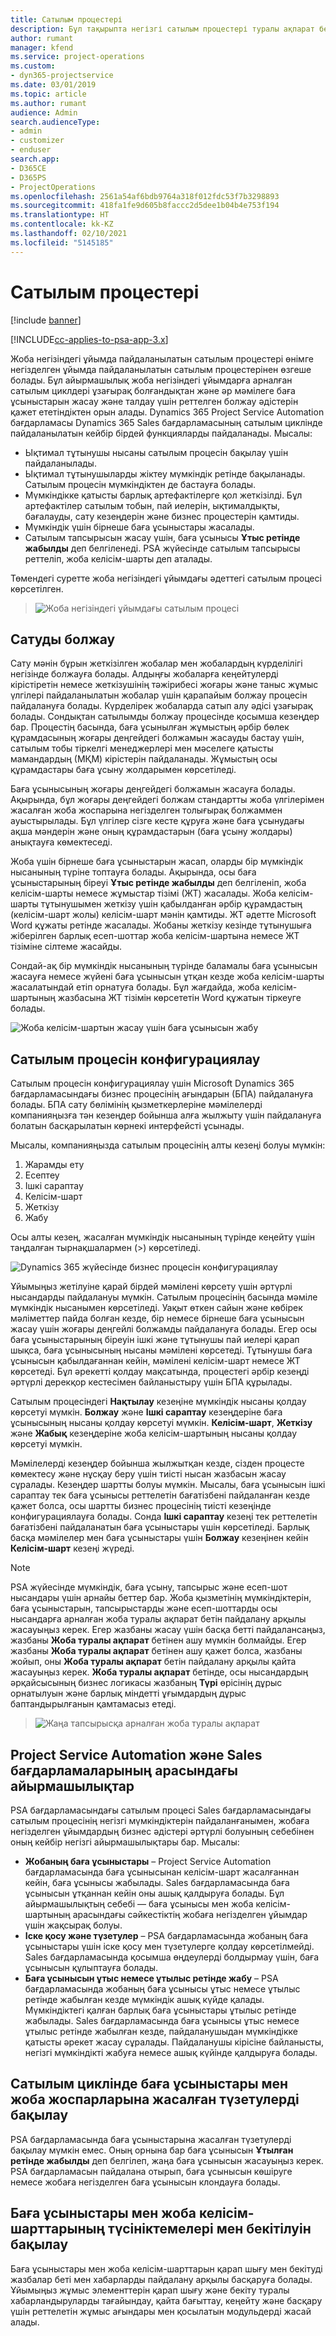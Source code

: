 ```yaml
---
title: Сатылым процестері
description: Бұл тақырыпта негізгі сатылым процестері туралы ақпарат берілген.
author: rumant
manager: kfend
ms.service: project-operations
ms.custom:
- dyn365-projectservice
ms.date: 03/01/2019
ms.topic: article
ms.author: rumant
audience: Admin
search.audienceType:
- admin
- customizer
- enduser
search.app:
- D365CE
- D365PS
- ProjectOperations
ms.openlocfilehash: 2561a54af6bdb9764a318f012fdc53f7b3298893
ms.sourcegitcommit: 418fa1fe9d605b8faccc2d5dee1b04b4e753f194
ms.translationtype: HT
ms.contentlocale: kk-KZ
ms.lasthandoff: 02/10/2021
ms.locfileid: "5145185"
---
```

# <a name="sales-processes"></a>Сатылым процестері

[!include [banner](../includes/psa-now-project-operations.md)]

[!INCLUDE[cc-applies-to-psa-app-3.x](../includes/cc-applies-to-psa-app-3x.md)]

Жоба негізіндегі ұйымда пайдаланылатын сатылым процестері өнімге негізделген ұйымда пайдаланылатын сатылым процестерінен өзгеше болады. Бұл айырмашылық жоба негізіндегі ұйымдарға арналған сатылым циклдері ұзағырақ болғандықтан және әр мәмілеге баға ұсыныстарын жасау және талдау үшін реттелген болжау әдістерін қажет ететіндіктен орын алады. Dynamics 365 Project Service Automation бағдарламасы Dynamics 365 Sales бағдарламасының сатылым циклінде пайдаланылатын кейбір бірдей функцияларды пайдаланады. Мысалы:

- Ықтимал тұтынушы нысаны сатылым процесін бақылау үшін пайдаланылады.
- Ықтимал тұтынушыларды жіктеу мүмкіндік ретінде бақыланады. Сатылым процесін мүмкіндіктен де бастауға болады.
- Мүмкіндікке қатысты барлық артефактілерге қол жеткізілді. Бұл артефактілер сатылым тобын, пай иелерін, ықтималдықты, бағалауды, сату кезеңдерін және бизнес процестерін қамтиды.
- Мүмкіндік үшін бірнеше баға ұсыныстары жасалады.
- Сатылым тапсырысын жасау үшін, баға ұсынысы **Ұтыс ретінде жабылды** деп белгіленеді. PSA жүйесінде сатылым тапсырысы реттеліп, жоба келісім-шарты деп аталады.

Төмендегі суретте жоба негізіндегі ұйымдағы әдеттегі сатылым процесі көрсетілген.

> ![Жоба негізіндегі ұйымдағы сатылым процесі](media/basic-guide-1.png)

## <a name="estimating-a-sale"></a>Сатуды болжау
Сату мәнін бұрын жеткізілген жобалар мен жобалардың күрделілігі негізінде болжауға болады. Алдыңғы жобаларға кеңейтулерді кірістіретін немесе жеткізушінің тәжірибесі жоғары және таныс жұмыс үлгілері пайдаланылатын жобалар үшін қарапайым болжау процесін пайдалануға болады. Күрделірек жобаларда сатып алу әдісі ұзағырақ болады. Сондықтан сатылымды болжау процесінде қосымша кезеңдер бар. Процестің басында, баға ұсынылған жұмыстың әрбір бөлек құрамдасының жоғары деңгейдегі болжамын жасауды бастау үшін, сатылым тобы тіркелгі менеджерлері мен мәселеге қатысты мамандардың (МҚМ) кірістерін пайдаланады. Жұмыстың осы құрамдастары баға ұсыну жолдарымен көрсетіледі. 

Баға ұсынысының жоғары деңгейдегі болжамын жасауға болады. Ақырында, бұл жоғары деңгейдегі болжам стандартты жоба үлгілерімен жасалған жоба жоспарына негізделген толығырақ болжаммен ауыстырылады. Бұл үлгілер сізге кесте құруға және баға ұсынудағы ақша мәндерін және оның құрамдастарын (баға ұсыну жолдары) анықтауға көмектеседі. 

Жоба үшін бірнеше баға ұсыныстарын жасап, оларды бір мүмкіндік нысанының түріне топтауға болады. Ақырында, осы баға ұсыныстарының біреуі **Ұтыс ретінде жабылды** деп белгіленіп, жоба келісім-шарты немесе жұмыстар тізімі (ЖТ) жасалады. Жоба келісім-шарты тұтынушымен жеткізу үшін қабылданған әрбір құрамдастың (келісім-шарт жолы) келісім-шарт мәнін қамтиды. ЖТ әдетте Microsoft Word құжаты ретінде жасалады. Жобаны жеткізу кезінде тұтынушыға жіберілген барлық есеп-шоттар жоба келісім-шартына немесе ЖТ тізіміне сілтеме жасайды.

Сондай-ақ бір мүмкіндік нысанының түрінде баламалы баға ұсынысын жасауға немесе жүйені баға ұсынысын ұтқан кезде жоба келісім-шарты жасалатындай етіп орнатуға болады. Бұл жағдайда, жоба келісім-шартының жазбасына ЖТ тізімін көрсететін Word құжатын тіркеуге болады.

![Жоба келісім-шартын жасау үшін баға ұсынысын жабу](media/basic-guide-2.png)

## <a name="configuring-the-sales-process"></a>Сатылым процесін конфигурациялау
Сатылым процесін конфигурациялау үшін Microsoft Dynamics 365 бағдарламасындағы бизнес процесінің ағындарын (БПА) пайдалануға болады. БПА сату бөлімінің қызметкерлеріне мәмілелерді компанияңызға тән кезеңдер бойынша алға жылжыту үшін пайдалануға болатын басқарылатын көрнекі интерфейсті ұсынады.

Мысалы, компанияңызда сатылым процесінің алты кезеңі болуы мүмкін:

1. Жарамды ету
2. Есептеу
3. Ішкі сараптау
4. Келісім-шарт
5. Жеткізу
6. Жабу

Осы алты кезең, жасалған мүмкіндік нысанының түрінде кеңейту үшін таңдалған тырнақшалармен (\>) көрсетіледі.

![Dynamics 365 жүйесінде бизнес процесін конфигурациялау](media/basic-guide-3.png)
 
Ұйымыңыз жетілуіне қарай бірдей мәмілені көрсету үшін әртүрлі нысандарды пайдалануы мүмкін. Сатылым процесінің басында мәміле мүмкіндік нысанымен көрсетіледі. Уақыт өткен сайын және көбірек мәліметтер пайда болған кезде, бір немесе бірнеше баға ұсынысын жасау үшін жоғары деңгейлі болжамды пайдалануға болады. Егер осы баға ұсыныстарының біреуін ішкі және тұтынушы пай иелері қарап шықса, баға ұсынысының нысаны мәмілені көрсетеді. Тұтынушы баға ұсынысын қабылдағаннан кейін, мәмілені келісім-шарт немесе ЖТ көрсетеді. Бұл әрекетті қолдау мақсатында, процестегі әрбір кезеңді әртүрлі дерекқор кестесімен байланыстыру үшін БПА құрылады.

Сатылым процесіндегі **Нақтылау** кезеңіне мүмкіндік нысаны қолдау көрсетуі мүмкін. **Болжау** және **Ішкі сараптау** кезеңдеріне баға ұсынысының нысаны қолдау көрсетуі мүмкін. **Келісім-шарт**, **Жеткізу** және **Жабық** кезеңдеріне жоба келісім-шартының нысаны қолдау көрсетуі мүмкін.

Мәмілелерді кезеңдер бойынша жылжытқан кезде, сізден процесте көмектесу және нұсқау беру үшін тиісті нысан жазбасын жасау сұралады. Кезеңдер шартты болуы мүмкін. Мысалы, баға ұсынысын ішкі сараптау тек баға ұсынысы реттелетін бағатізбені пайдаланған кезде қажет болса, осы шартты бизнес процесінің тиісті кезеңінде конфигурациялауға болады. Сонда **Ішкі сараптау** кезеңі тек реттелетін бағатізбені пайдаланатын баға ұсыныстары үшін көрсетіледі. Барлық басқа мәмілелер мен баға ұсыныстары үшін **Болжау** кезеңінен кейін **Келісім-шарт** кезеңі жүреді.

> [!NOTE]
> PSA жүйесінде мүмкіндік, баға ұсыну, тапсырыс және есеп-шот нысандары үшін арнайы беттер бар. Жоба қызметінің мүмкіндіктерін, баға ұсыныстарын, тапсырыстарды және есеп-шоттарды осы нысандарға арналған жоба туралы ақпарат бетін пайдалану арқылы жасауыңыз керек. Егер жазбаны жасау үшін басқа бетті пайдалансаңыз, жазбаны **Жоба туралы ақпарат** бетінен ашу мүмкін болмайды. Егер жазбаны **Жоба туралы ақпарат** бетінен ашу қажет болса, жазбаны жойып, оны **Жоба туралы ақпарат** бетін пайдалану арқылы қайта жасауыңыз керек. **Жоба туралы ақпарат** бетінде, осы нысандардың әрқайсысының бизнес логикасы жазбаның **Түрі** өрісінің дұрыс орнатылуын және барлық міндетті ұғымдардың дұрыс баптандырылғанын қамтамасыз етеді.

> ![Жаңа тапсырысқа арналған жоба туралы ақпарат](media/basic-guide-4.png)
 
## <a name="differences-between-project-service-automation-and-sales"></a>Project Service Automation және Sales бағдарламаларының арасындағы айырмашылықтар
PSA бағдарламасындағы сатылым процесі Sales бағдарламасындағы сатылым процесінің негізгі мүмкіндіктерін пайдаланғанымен, жобаға негізделген ұйымдардың бизнес әдістері әртүрлі болуының себебінен оның кейбір негізгі айырмашылықтары бар. Мысалы:

- **Жобаның баға ұсыныстары** – Project Service Automation бағдарламасында баға ұсынысынан келісім-шарт жасалғаннан кейін, баға ұсынысы жабылады. Sales бағдарламасында баға ұсынысын ұтқаннан кейін оны ашық қалдыруға болады. Бұл айырмашылықтың себебі — баға ұсынысы мен жоба келісім-шартының арасындағы сәйкестіктің жобаға негізделген ұйымдар үшін жақсырақ болуы. 
- **Іске қосу және түзетулер** – PSA бағдарламасында жобаның баға ұсыныстары үшін іске қосу мен түзетулерге қолдау көрсетілмейді. Sales бағдарламасында қосымша өңдеулерді болдырмау үшін, баға ұсынысын құлыптауға болады.
- **Баға ұсынысын ұтыс немесе ұтылыс ретінде жабу** – PSA бағдарламасында жобаның баға ұсынысы ұтыс немесе ұтылыс ретінде жабылған кезде мүмкіндік ашық күйде қалады. Мүмкіндіктегі қалған барлық баға ұсыныстары ұтылыс ретінде жабылады. Sales бағдарламасында баға ұсынысы ұтыс немесе ұтылыс ретінде жабылған кезде, пайдаланушыдан мүмкіндікке қатысты әрекет жасау сұралады. Пайдаланушы кірісіне байланысты, негізгі мүмкіндікті жабуға немесе ашық күйінде қалдыруға болады.

## <a name="tracking-revisions-to-quotes-and-project-plans-in-the-sales-cycle"></a>Сатылым циклінде баға ұсыныстары мен жоба жоспарларына жасалған түзетулерді бақылау
PSA бағдарламасында баға ұсыныстарына жасалған түзетулерді бақылау мүмкін емес. Оның орнына бар баға ұсынысын **Ұтылған ретінде жабылды** деп белгілеп, жаңа баға ұсынысын жасауыңыз керек. PSA бағдарламасын пайдалана отырып, баға ұсынысын көшіруге немесе жобаға негізделген баға ұсынысын клондауға болады.

## <a name="tracking-comments-and-approvals-of-quotes-and-project-contracts"></a>Баға ұсыныстары мен жоба келісім-шарттарының түсініктемелері мен бекітілуін бақылау
Баға ұсыныстары мен жоба келісім-шарттарын қарап шығу мен бекітуді жазбалар беті мен хабарларды пайдалану арқылы басқаруға болады. Ұйымыңыз жұмыс элементтерін қарап шығу және бекіту туралы хабарландыруларды тағайындау, қайта бағыттау, кеңейту және басқару үшін реттелетін жұмыс ағындары мен қосылатын модульдерді жасай алады.
